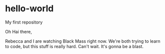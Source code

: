 # hello-world
My first repository

Oh Hai there, 

Rebecca and I are watching Black Mass right now. We're both trying to learn to code, but this stuff is really hard. 
Can't wait. It's gonna be a blast. 
